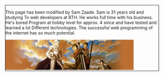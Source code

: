<div style="border: 1px solid black; margin-bottom: 10px;">

This page has been modified by Sam Zaade. Sam is 31 years old and studying
To web developers at BTH. He works full time with his business. He's bored
Program at hobby level for approx. 4 since and have tested and learned a lot
Different technologies. The successful web programming of the internet has so much potential.

<img alt="Berserk" style="text-align: center;" src=../../htdocs/img/berserk-banner-1.jpg>
</div>
